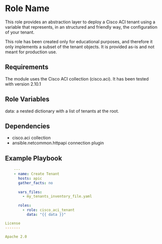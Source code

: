 Role Name
=========

This role provides an abstraction layer to deploy a Cisco ACI tenant using a variable that represents, in an structured and friendly way, the configuration of your tenant.

This role has been created only for educational purposes, and therefore it only implements a subset of the tenant objects. It is provided as-is and not meant for production use.

Requirements
------------

The module uses the Cisco ACI collection (cisco.aci). It has been tested with version 2.10.1

Role Variables
--------------

data: a nested dictionary with a list of tenants at the root.

Dependencies
------------

- cisco.aci collection
- ansible.netcommon.httpapi connection plugin

Example Playbook
----------------

```yaml
    ---
    - name: Create Tenant
      hosts: apic
      gather_facts: no
    
      vars_files:
        - my_tenants_inventory_file.yaml
    
      roles:
        - role: cisco_aci_tenant
          data: "{{ data }}"

License
-------

Apache 2.0


